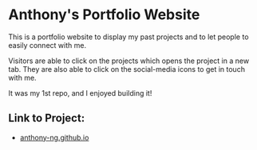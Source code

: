 # Anthony's Portfolio Website

This is a portfolio website to display my past projects and to let people to easily connect with me.

Visitors are able to click on the projects which opens the project in a new tab. They are also able to click on the social-media icons to get in touch with me.

It was my 1st repo, and I enjoyed building it!

## Link to Project:
* [anthony-ng.github.io](anthony-ng.github.io)
